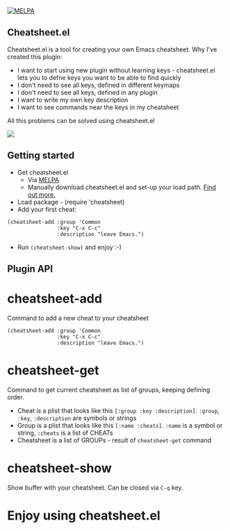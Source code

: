 [![MELPA](https://melpa.org/packages/cheatsheet-badge.svg)](https://melpa.org/#/cheatsheet)

## Cheatsheet.el

Cheatsheet.el is a tool for creating your own Emacs cheatsheet.
Why I've created this plugin:
* I want to start using new plugin without learning keys - cheatsheet.el lets you to defne keys you want to be able to find quickly
* I don't need to see all keys, defined in different keymaps
* I don't need to see all keys, defined in any plugin
* I want to write my own key description
* I want to see commands near the keys in my cheatsheet

All this problems can be solved using cheatsheet.el

![](https://github.com/darksmile/cheatsheet/blob/master/emacs-cheatsheet.png)

## Getting started
* Get cheatsheet.el
  * Via [MELPA](https://melpa.org/#/cheatsheet)
  * Manually download cheatsheet.el and set-up your load path.
    [Find out more.](http://www.emacswiki.org/emacs/InstallingPackages)
* Load package - (require 'cheatsheet)
* Add your first cheat:
```
(cheatsheet-add :group 'Common
                :key "C-x C-c"
                :description "leave Emacs.")
```
* Run `(cheatsheet-show)` and enjoy :-)

## Plugin API
# cheatsheet-add
Command to add a new cheat to your cheatsheet
```
(cheatsheet-add :group 'Common
                :key "C-x C-c"
                :description "leave Emacs.")
```

# cheatsheet-get
Command to get current cheatsheet as list of groups, keeping defining order.
* Cheat is a plist that looks like this `[:group :key :description]`. `:group`, `:key`, `:description` are symbols or strings
* Group is a plist that looks like this `[:name :cheats]`. `:name` is a symbol or string, `:cheats` is a list of CHEATs
* Cheatsheet is a list of GROUPs - result of `cheatsheet-get` command

# cheatsheet-show
Show buffer with your cheatsheet. Can be closed via `C-q` key.

# Enjoy using cheatsheet.el
